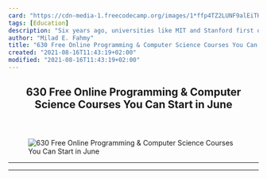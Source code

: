 ```yaml
---
card: "https://cdn-media-1.freecodecamp.org/images/1*ffp4TZ2LUNF9alEiTHQlJA.png"
tags: [Education]
description: "Six years ago, universities like MIT and Stanford first opene"
author: "Milad E. Fahmy"
title: "630 Free Online Programming & Computer Science Courses You Can Start in June"
created: "2021-08-16T11:43:19+02:00"
modified: "2021-08-16T11:43:19+02:00"
---
```

<div class="site-wrapper">
<main id="site-main" class="site-main outer">
<div class="inner">
<article class="post-full post tag-education tag-programming tag-tech tag-technology tag-self-improvement ">
<header class="post-full-header">
<h1 class="post-full-title">630 Free Online Programming &amp; Computer Science Courses You Can Start in June</h1>
</header>
<figure class="post-full-image">
<picture>
<source media="(max-width: 700px)" sizes="1px" srcset="data:image/gif;base64,R0lGODlhAQABAIAAAAAAAP///yH5BAEAAAAALAAAAAABAAEAAAIBRAA7 1w">
<source media="(min-width: 701px)" sizes="(max-width: 800px) 400px,
(max-width: 1170px) 700px,
1400px" srcset="https://cdn-media-1.freecodecamp.org/images/1*ffp4TZ2LUNF9alEiTHQlJA.png 300w,
https://cdn-media-1.freecodecamp.org/images/1*ffp4TZ2LUNF9alEiTHQlJA.png 600w,
https://cdn-media-1.freecodecamp.org/images/1*ffp4TZ2LUNF9alEiTHQlJA.png 1000w,
https://cdn-media-1.freecodecamp.org/images/1*ffp4TZ2LUNF9alEiTHQlJA.png 2000w">
<img onerror="this.style.display='none'" src="https://cdn-media-1.freecodecamp.org/images/1*ffp4TZ2LUNF9alEiTHQlJA.png" alt="630 Free Online Programming &amp; Computer Science Courses You Can Start in June">
</picture>
</figure>
<section class="post-full-content">
<div class="post-content">
</div>
<hr>
<hr>
</section>
</article>
</div>
</main>
</div>
<!-- Google Tag Manager (noscript) -->
<!-- End Google Tag Manager (noscript) -->
